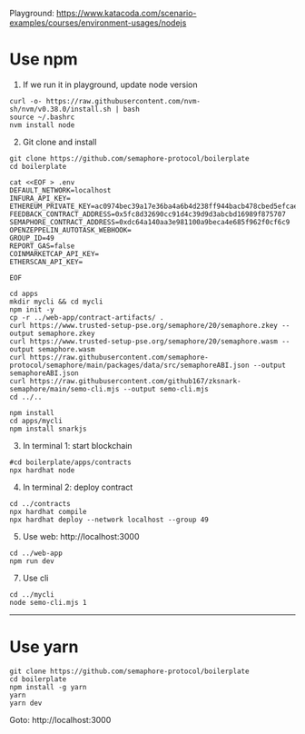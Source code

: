 
Playground: https://www.katacoda.com/scenario-examples/courses/environment-usages/nodejs

# Use npm
1. If we run it in playground, update node version
```
curl -o- https://raw.githubusercontent.com/nvm-sh/nvm/v0.38.0/install.sh | bash
source ~/.bashrc
nvm install node

```

2. Git clone and install
```
git clone https://github.com/semaphore-protocol/boilerplate
cd boilerplate

cat <<EOF > .env
DEFAULT_NETWORK=localhost
INFURA_API_KEY=
ETHEREUM_PRIVATE_KEY=ac0974bec39a17e36ba4a6b4d238ff944bacb478cbed5efcae784d7bf4f2ff80
FEEDBACK_CONTRACT_ADDRESS=0x5fc8d32690cc91d4c39d9d3abcbd16989f875707
SEMAPHORE_CONTRACT_ADDRESS=0xdc64a140aa3e981100a9beca4e685f962f0cf6c9
OPENZEPPELIN_AUTOTASK_WEBHOOK=
GROUP_ID=49
REPORT_GAS=false
COINMARKETCAP_API_KEY=
ETHERSCAN_API_KEY=

EOF

cd apps
mkdir mycli && cd mycli
npm init -y
cp -r ../web-app/contract-artifacts/ .
curl https://www.trusted-setup-pse.org/semaphore/20/semaphore.zkey --output semaphore.zkey
curl https://www.trusted-setup-pse.org/semaphore/20/semaphore.wasm --output semaphore.wasm
curl https://raw.githubusercontent.com/semaphore-protocol/semaphore/main/packages/data/src/semaphoreABI.json --output semaphoreABI.json
curl https://raw.githubusercontent.com/github167/zksnark-semaphore/main/semo-cli.mjs --output semo-cli.mjs
cd ../..

npm install
cd apps/mycli
npm install snarkjs

```

3. In terminal 1: start blockchain
```
#cd boilerplate/apps/contracts
npx hardhat node

```

4. In terminal 2: deploy contract
```
cd ../contracts
npx hardhat compile
npx hardhat deploy --network localhost --group 49

```

5. Use web: http://localhost:3000
```
cd ../web-app
npm run dev

```

7. Use cli
```
cd ../mycli
node semo-cli.mjs 1

```

---
# Use yarn
```
git clone https://github.com/semaphore-protocol/boilerplate
cd boilerplate
npm install -g yarn
yarn
yarn dev

```
Goto: http://localhost:3000



